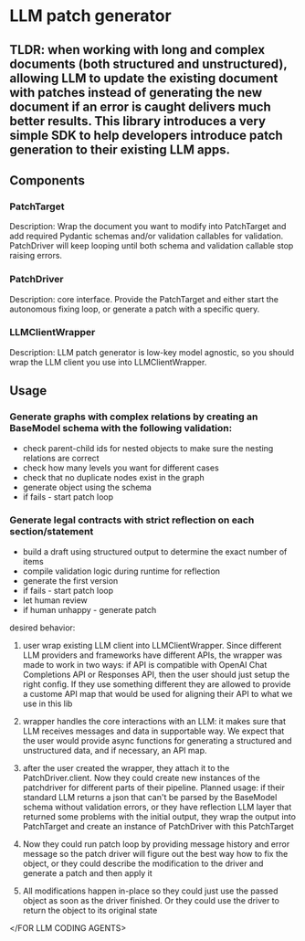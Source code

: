 # LLM patch generator

## TLDR: when working with long and complex documents (both structured and unstructured), allowing LLM to update the existing document with patches instead of generating the new document if an error is caught delivers much better results. This library introduces a very simple SDK to help developers introduce patch generation to their existing LLM apps.

## Components

### PatchTarget

Description: Wrap the document you want to modify into PatchTarget and add required Pydantic schemas and/or validation callables for validation. PatchDriver will keep looping until both schema and validation callable stop raising errors.

### PatchDriver

Description: core interface. Provide the PatchTarget and either start the autonomous fixing loop, or generate a patch with a specific query.

### LLMClientWrapper

Description: LLM patch generator is low-key model agnostic, so you should wrap the LLM client you use into LLMClientWrapper.

## Usage

### Generate graphs with complex relations by creating an BaseModel schema with the following validation:
- check parent-child ids for nested objects to make sure the nesting relations are correct
- check how many levels you want for different cases
- check that no duplicate nodes exist in the graph
- generate object using the schema
- if fails - start patch loop

### Generate legal contracts with strict reflection on each section/statement
- build a draft using structured output to determine the exact number of items
- compile validation logic during runtime for reflection
- generate the first version
- if fails - start patch loop
- let human review
- if human unhappy - generate patch

<FOR LLM CODING AGENTS>

desired behavior:

1. user wrap existing LLM client into LLMClientWrapper. Since different LLM providers and frameworks have different APIs, the wrapper was made to work in two ways: if API is compatible with OpenAI Chat Completions API or Responses API, then the user should just setup the right config. If they use something different they are allowed to provide a custome API map that would be used for aligning their API to what we use in this lib

2. wrapper handles the core interactions with an LLM: it makes sure that LLM receives messages and data in supportable way. We expect that the user would provide async functions for generating a structured and unstructured data, and if necessary, an API map.

3. after the user created the wrapper, they attach it to the PatchDriver.client. Now they could create new instances of the patchdriver for different parts of their pipeline. Planned usage: if their standard LLM returns a json that can't be parsed by the BaseModel schema without validation errors, or they have reflection LLM layer that returned some problems with the initial output, they wrap the output into PatchTarget and create an instance of PatchDriver with this PatchTarget

4. Now they could run patch loop by providing message history and error message so the patch driver will figure out the best way how to fix the object, or they could describe the modification to the driver and generate a patch and then apply it

5. All modifications happen in-place so they could just use the passed object as soon as the driver finished. Or they could use the driver to return the object to its original state

</FOR LLM CODING AGENTS>